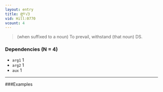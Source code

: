 ```yaml
---
layout: entry
title: ཐུབ་√3
vid: Hill:0770
vcount: 4
---
```


> (when suffixed to a noun) To prevail, withstand (that noun) DS\.

### Dependencies (N = 4)
* `arg1` 1
* `arg2` 1
* `aux` 1

---

###Examples



